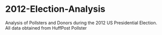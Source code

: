 # 2012-Election-Analysis
Analysis of Pollsters and Donors during the 2012 US Presidential Election. All data obtained from HuffPost Pollster

